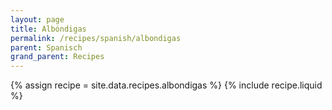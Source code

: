 ```yaml
---
layout: page
title: Albóndigas
permalink: /recipes/spanish/albondigas
parent: Spanisch
grand_parent: Recipes
---
```

{% assign recipe = site.data.recipes.albondigas %}
{% include recipe.liquid %}